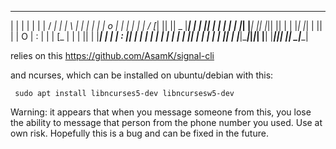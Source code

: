  ____  __ __ _     _       ___ ______ ____ ____        ______ __ __ ____ 
|    \|  |  | |   | |     /  _|      |    |    \      |      |  |  |    |
|  o  |  |  | |   | |    /  [_|      ||  ||  _  |_____|      |  |  ||  | 
|     |  |  | |___| |___|    _|_|  |_||  ||  |  |     |_|  |_|  |  ||  | 
|  O  |  :  |     |     |   [_  |  |  |  ||  |  |_____| |  | |  :  ||  | 
|     |     |     |     |     | |  |  |  ||  |  |       |  | |     ||  | 
|_____|\____|_____|_____|_____| |__| |____|__|__|       |__|  \____|____|
                                                                         
relies on this https://github.com/AsamK/signal-cli

and ncurses, which can be installed on ubuntu/debian with this: 

	 sudo apt install libncurses5-dev libncursesw5-dev

Warning: it appears that when you message someone from this, you lose the ability to message that person from the phone number you used. Use at own risk. Hopefully this is a bug and can be fixed in the future.